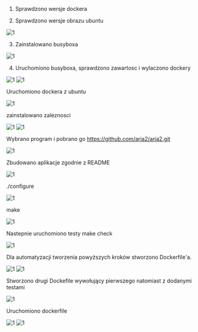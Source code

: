 1. Sprawdzono wersje dockera 

2. Sprawdzono wersje obrazu ubuntu 

![1](Screenshot_1.png)

3. Zainstalowano busyboxa
 
![1](Screenshot_2.png)

4. Uruchomiono busyboxa, sprawdzono zawartosc i wylaczono dockery 

![1](Screenshot_3.png)
![1](Screenshot_4.png)

Uruchomiono dockera z ubuntu

![1](Screenshot_5.png)

zainstalowano zaleznosci 

![1](Screenshot_6.png)
![1](Screenshot_7.png)

Wybrano program i pobrano go https://github.com/aria2/aria2.git

![1](Screenshot_8.png)

Zbudowano aplikacje zgodnie z README 

![1](Screenshot_9.png)

./configure 

![1](Screenshot_10.png)

make

![1](Screenshot_11.png)

Nastepnie uruchomiono testy make check 

![1](Screenshot_12.png)

Dla automatyzacji tworzenia powyższych kroków stworzono Dockerfile'a. 

![1](Screenshot_14.png)
![1](docscr.png)

Stworzono drugi Dockefile wywołujący pierwszego natomiast z dodanymi testami

![1](Screenshot_15.png)

Uruchomiono dockerfile 

![1](Screenshot_16.png)
![1](Screenshot_17.png)







